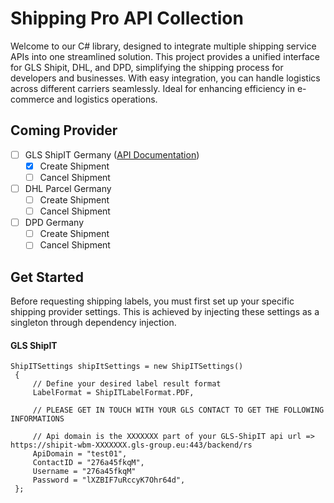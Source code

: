 # Shipping Pro API Collection
Welcome to our C# library, designed to integrate multiple shipping service APIs into one streamlined solution. This project provides a unified interface for GLS Shipit, DHL, and DPD, simplifying the shipping process for developers and businesses. With easy integration, you can handle logistics across different carriers seamlessly. Ideal for enhancing efficiency in e-commerce and logistics operations.

## Coming Provider

- [ ] GLS ShipIT Germany ([API Documentation](https://shipit.gls-group.eu/webservices/3_2_9/doxygen/WS-REST-API/index.html))
	- [X] Create Shipment
	- [ ] Cancel Shipment

- [ ] DHL Parcel Germany
	- [ ] Create Shipment
	- [ ] Cancel Shipment
	
- [ ] DPD Germany
	- [ ] Create Shipment
	- [ ] Cancel Shipment

## Get Started
Before requesting shipping labels, you must first set up your specific shipping provider settings. This is achieved by injecting these settings as a singleton through dependency injection.

#### GLS ShipIT
 
    ShipITSettings shipItSettings = new ShipITSettings()
     {   
         // Define your desired label result format
         LabelFormat = ShipITLabelFormat.PDF,

		 // PLEASE GET IN TOUCH WITH YOUR GLS CONTACT TO GET THE FOLLOWING INFORMATIONS
         
         // Api domain is the XXXXXXX part of your GLS-ShipIT api url => https://shipit-wbm-XXXXXXX.gls-group.eu:443/backend/rs
         ApiDomain = "test01",         
         ContactID = "276a45fkqM",       
		 Username = "276a45fkqM"
         Password = "lXZBIF7uRccyK7Ohr64d",       
     };
